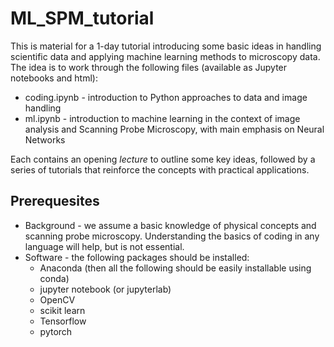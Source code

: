 # ML_SPM_tutorial
This is material for a 1-day tutorial introducing some basic ideas in handling scientific data and applying machine learning methods to microscopy data. The idea is to work through the following files (available as Jupyter notebooks and html):

* coding.ipynb - introduction to Python approaches to data and image handling
* ml.ipynb - introduction to machine learning in the context of image analysis and Scanning Probe Microscopy, with main emphasis on Neural Networks

Each contains an opening *lecture* to outline some key ideas, followed by a series of tutorials that reinforce the concepts with practical applications.

## Prerequesites

* Background - we assume a basic knowledge of physical concepts and scanning probe microscopy. Understanding the basics of coding in any language will help, but is not essential.
* Software - the following packages should be installed:
  * Anaconda (then all the following should be easily installable using conda)
  * jupyter notebook (or jupyterlab)
  * OpenCV
  * scikit learn
  * Tensorflow
  * pytorch
